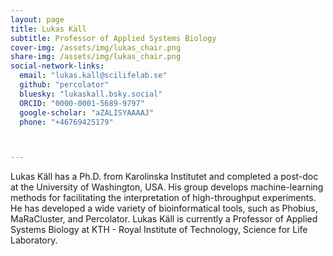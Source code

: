 ```yaml
---
layout: page
title: Lukas Käll
subtitle: Professor of Applied Systems Biology
cover-img: /assets/img/lukas_chair.png
share-img: /assets/img/lukas_chair.png
social-network-links:
  email: "lukas.kall@scilifelab.se"
  github: "percolator"
  bluesky: "lukaskall.bsky.social"
  ORCID: "0000-0001-5689-9797"
  google-scholar: "aZALISYAAAAJ"
  phone: "+46769425179"



---
```


Lukas Käll has a Ph.D. from Karolinska Institutet and completed a post-doc at the University of Washington, USA. His group develops machine-learning methods for facilitating the interpretation of high-throughput experiments. He has developed a wide variety of bioinformatical tools, such as Phobius, MaRaCluster, and Percolator. Lukas Käll is currently a Professor of Applied Systems Biology at KTH - Royal Institute of Technology, Science for Life Laboratory.
